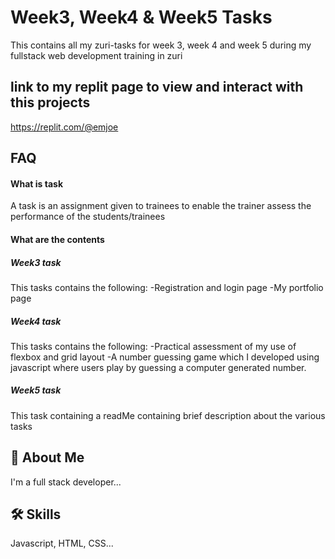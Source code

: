 
# Week3, Week4 & Week5 Tasks

This contains all my zuri-tasks for week 3, week 4 and week 5 during my fullstack web development training in zuri

## link to my replit page to view and interact with this projects
https://replit.com/@emjoe


## FAQ

#### What is task

A task is an assignment given to trainees to enable the trainer assess the performance of the students/trainees

#### What are the contents

##### Week3 task
This tasks contains the following:
-Registration and login page
-My portfolio page

##### Week4 task
This tasks contains the following:
-Practical assessment of my use of flexbox and grid layout
-A number guessing game which I developed using javascript where users play by guessing a computer generated number.

##### Week5 task
This task containing a readMe containing brief description about the various tasks

## 🚀 About Me
I'm a full stack developer...


## 🛠 Skills
Javascript, HTML, CSS...

